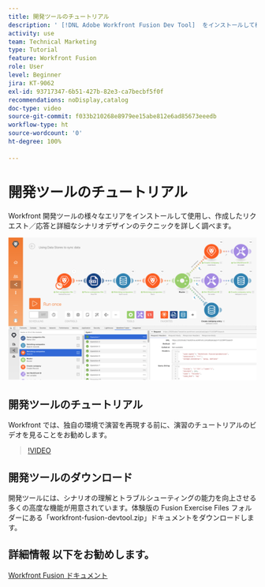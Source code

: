 ```yaml
---
title: 開発ツールのチュートリアル
description: ' [!DNL Adobe Workfront Fusion Dev Tool]  をインストールして様々なエリアを使用し、詳細なシナリオ設計手法を掘り下げる方法について説明します。'
activity: use
team: Technical Marketing
type: Tutorial
feature: Workfront Fusion
role: User
level: Beginner
jira: KT-9062
exl-id: 93717347-6b51-427b-82e3-ca7becbf5f0f
recommendations: noDisplay,catalog
doc-type: video
source-git-commit: f033b210268e8979ee15abe812e6ad85673eeedb
workflow-type: ht
source-wordcount: '0'
ht-degree: 100%

---
```


# 開発ツールのチュートリアル

Workfront 開発ツールの様々なエリアをインストールして使用し、作成したリクエスト／応答と詳細なシナリオデザインのテクニックを詳しく調べます。

![Fusion シナリオと開発ツールの画像](assets/troubleshooting-and-error-handling-1.png)

## 開発ツールのチュートリアル

Workfront では、独自の環境で演習を再現する前に、演習のチュートリアルのビデオを見ることをお勧めします。

>[!VIDEO](https://video.tv.adobe.com/v/335303/?quality=12&learn=on)


## 開発ツールのダウンロード

開発ツールには、シナリオの理解とトラブルシューティングの能力を向上させる多くの高度な機能が用意されています。体験版の Fusion Exercise Files フォルダーにある「workfront-fusion-devtool.zip」ドキュメントをダウンロードします。



## 詳細情報 以下をお勧めします。

[Workfront Fusion ドキュメント](https://experienceleague.adobe.com/docs/workfront/using/adobe-workfront-fusion/workfront-fusion-2.html?lang=ja)
